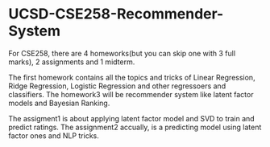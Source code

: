 # UCSD-CSE258-Recommender-System

For CSE258, there are 4 homeworks(but you can skip one with 3 full marks), 2 assignments and 1 midterm. 

The first homework contains all the topics and tricks of Linear Regression, Ridge Regression, Logistic Regression and other regressoers and classifiers. The homework3 will be recommender system like latent factor models and Bayesian Ranking.

The assigment1 is about applying latent factor model and SVD to train and predict ratings. The assignment2 accually, is a predicting model using latent factor ones and NLP tricks. 


